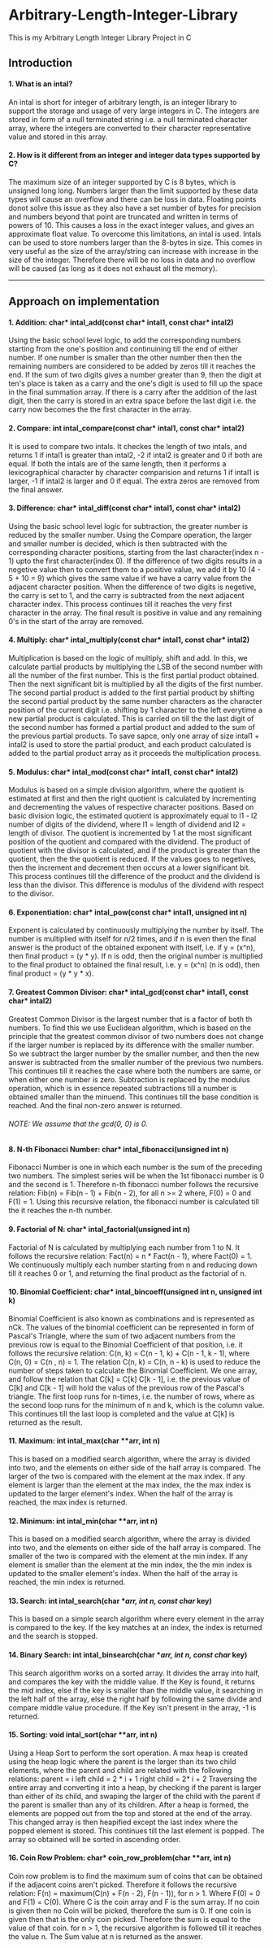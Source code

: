 # Arbitrary-Length-Integer-Library
This is my Arbitrary Length Integer Library Project in C
## Introduction
#### 1. What is an intal?
An intal is short for integer of arbitrary length, is an integer library to support the storage and usage of very large integers in C. The integers are stored in form of a 
null terminated string i.e. a null terminated character array, where the integers are converted to their character representative value and stored in this array.


#### 2. How is it different from an integer and integer data types supported by C?
The maximum size of an integer supported by C is 8 bytes, which is unsigned long long. Numbers larger than the limit supported by these data types will cause an overflow and 
there can be loss in data. Floating points donot solve this issue as they also have a set number of bytes for precision and numbers beyond that point are truncated and written in terms 
of powers of 10. This causes a loss in the exact integer values, and gives an approximate float value.
To overcome this limitations, an intal is used. Intals can be used to store numbers larger than the 8-bytes in size. This comes in very useful as the size of the array/string can increase
with increase in the size of the integer. Therefore there will be no loss in data and no overflow will be caused (as long as it does not exhaust all the memory).
___

## Approach on implementation
#### 1. Addition: char* intal_add(const char* intal1, const char* intal2)

Using the basic school level logic, to add the corresponding numbers starting from the one's position and continuining till the end of either number. If one number is smaller than the other number then then the remaining numbers are considered to be added by zeros till it reaches the end. If the sum of two digits gives a number greater than 9, then the digit at ten's place is taken as a carry and the one's digit is used to fill up the space in the final summation array. If there is a carry after the addition of the last digit, then the carry is stored in an extra space before the last digit i.e. the carry now becomes the the first character in the array.

#### 2. Compare: int intal_compare(const char* intal1, const char* intal2)

It is used to compare two intals. It checkes the length of two intals, and returns 1 if intal1 is greater than intal2, -2 if intal2 is greater and 0 if both are equal. If both the intals are of the same length, then it performs a lexicographical character by character comparision and returns 1 if intal1 is larger, -1 if intal2 is larger and 0 if equal. The extra zeros are removed from the final answer.

#### 3. Difference: char* intal_diff(const char* intal1, const char* intal2)

Using the basic school level logic for subtraction, the greater number is reduced by the smaller number. Using the Compare operation, the larger and smaller number is decided, which is then subtracted with the corresponding character positions, starting from the last character(index n - 1) upto the first character(index 0). If the difference of two digits results in a negetive value then to convert them to a positive value, we add it by 10 (4 - 5 + 10 = 9) which gives the same value if we have a carry value from the adjacent character position. When the difference of two digits is negetive, the carry is set to 1, and the carry is subtracted from the next adjacent character index. This process continues till it reaches the very first character in the array. The final result is positive in value and any remaining 0's in the start of the array are removed.

#### 4. Multiply: char* intal_multiply(const char* intal1, const char* intal2)

Multiplication is based on the logic of multiply, shift and add. In this, we calculate partial products by multiplying the LSB of the second number with all the number of the first number. This is the first partial product obtained. Then the next significant bit is multiplied by all the digits of the first number. The second partial product is added to the first partial product by shifting the second partial product by the same number characters as the character position of the current digit i.e. shifting by 1 character to the left everytime a new partial product is calculated. This is carried on till the the last digit of the second number has formed a partial product and added to the sum of the previous partial products.
To save sapce, only one array of size intal1 + intal2 is used to store the partial product, and each product calculated is added to the partial product array as it proceeds the multiplication process.

#### 5. Modulus: char* intal_mod(const char* intal1, const char* intal2)

Modulus is based on a simple division algorithm, where the quotient is estimated at first and then the right quotient is calculated by incrementing and decrementing the values of respective character positions. Based on basic division logic, the estimated quotient is approximately equal to l1 - l2 number of digits of the dividend, where l1 = length of dividend and l2 = length of divisor. 
	The quotient is incremented by 1 at the most significant position of the quotient and compared with the dividend. The product of quotient with the divisor is calculated, and if the product is greater than the quotient, then the the quotient is reduced. If the values goes to negetives, then the increment and decrement then occurs at a lower significant bit. This process continues till the difference of the product and the dividend is less than the divisor. This difference is modulus of the dividend with respect to the divisor.

#### 6. Exponentiation: char* intal_pow(const char* intal1, unsigned int n)

Exponent is calculated by continuously multiplying the number by itself. The number is multiplied with itself for n/2 times, and if n is even then the final answer is the product of the obtained exponent with itself, i.e. if y = (x^n), then final product = (y * y). If n is odd, then the original number is multiplied to the final product to obtained the final result, i.e. y = (x^n) (n is odd), then final product = (y * y * x).

#### 7. Greatest Common Divisor: char* intal_gcd(const char* intal1, const char* intal2)

Greatest Common Divisor is the largest number that is a factor of both th numbers. To find this we use Euclidean algorithm, which is based on the principle that the greatest common divisor of two numbers does not change if the larger number is replaced by its difference with the smaller number. So we subtract the larger number by the smaller number, and then the new answer is subtracted from the smaller number of the previous two numbers. This continues till it reaches the case where both the numbers are same, or when either one number is zero. 
Subtraction is replaced by the modulus operation, which is in essence repeated subtractions till a number is obtained smaller than the minuend. This continues till the base condition is reached. And the final non-zero answer is returned. 
###### NOTE: We assume that the gcd(0, 0) is 0.


#### 8. N-th Fibonacci Number: char* intal_fibonacci(unsigned int n)

Fibonacci Number is one in which each number is the sum of the preceding two numbers. The simplest series will be when the 1st fibonacci number is 0 and the second is 1. Therefore n-th fibonacci number follows the recursive relation:
Fib(n) = Fib(n - 1) + Fib(n - 2), for all n >= 2
where, F(0) = 0 and F(1) = 1.
Using this recursive relation, the fibonacci number is calculated till the it reaches the n-th number.

#### 9. Factorial of N: char* intal_factorial(unsigned int n)

Factorial of N is calculated by multiplying each number from 1 to N. It follows the recursive relation:
Fact(n) = n * Fact(n - 1), where Fact(0) = 1.
We continuously multiply each number starting from n and reducing down till it reaches 0 or 1, and returning the final product as the factorial of n.

#### 10. Binomial Coefficient: char* intal_bincoeff(unsigned int n, unsigned int k)

Binomial Coefficient is also known as combinations and is represented as nCk. The values of the binomial coefficient can be represented in form of Pascal's Triangle, where the sum of two adjacent numbers from the previous row is equal to the Binomial Coefficient of that position, i.e. it follows the recursive relation:
C(n, k) = C(n - 1, k) + C(n - 1, k - 1), where C(n, 0) = C(n , n) = 1.
The relation C(n, k) = C(n, n - k) is used to reduce the number of steps taken to calculate the Binomial Coefficient. 
We one array, and follow the relation that C[k] = C[k] C[k - 1], i.e. the previous value of C[k] and C[k - 1] will hold the valus of the previous row of the Pascal's triangle. The first loop runs for n-times, i.e. the number of rows, where as the second loop runs for the minimum of n and k, which is the column value. This continues till the last loop is completed and the value at C[k] is returned as the result.

#### 11. Maximum: int intal_max(char **arr, int n)

This is based on a modified search algorithm, where the array is divided into two, and the elements on either side of the half array is compared. The larger of the two is compared with the element at the max index. If any element is larger than the element at the max index, the the max index is updated to the larger element's index. When the half of the array is reached, the max index is returned.

#### 12. Minimum: int intal_min(char **arr, int n)

This is based on a modified search algorithm, where the array is divided into two, and the elements on either side of the half array is compared. The smaller of the two is compared with the element at the min index. If any element is smaller than the element at the min index, the the min index is updated to the smaller element's index. When the half of the array is reached, the min index is returned.

#### 13. Search: int intal_search(char **arr, int n, const char* key)

This is based on a simple search algorithm where every element in the array is compared to the key. If the key matches at an index, the index is returned and the search is stopped.

#### 14. Binary Search: int intal_binsearch(char **arr, int n, const char* key)

This search algorithm works on a sorted array. It divides the array into half, and compares the key with the middle value. If the Key is found, it returns the mid index, else if the key is smaller than the middle value, it searching in the left half of the array, else the right half by following the same divide and compare middle value procedure. If the Key isn't present in the array, -1 is returned.

#### 15. Sorting: void intal_sort(char **arr, int n)

Using a Heap Sort to perform the sort operation. A max heap is created using the heap logic where the parent is the larger than its two child elements, where the parent and child are related with the following relations:
parent = i
left child = 2 * i + 1
right child = 2* i + 2
Traversing the entire array and converting it into a heap, by checking if the parent is larger than either of its child, and swaping the larger of the child with the parent if the parent is smaller than any of its children. After a heap is formed, the elements are popped out from the top and stored at the end of the array. This changed array is then heapified except the last index where the popped element is stored. This continues till the last element is popped.
The array so obtained will be sorted in ascending order.

#### 16. Coin Row Problem: char* coin_row_problem(char **arr, int n)

Coin row problem is to find the maximum sum of coins that can be obtained if the adjacent coins aren't picked. Therefore it follows the recursive relation:
F(n) = maximum(C(n) + F(n - 2), F(n - 1)), for n > 1.
Where F(0) = 0 and F(1) = C(0). Where C is the coin array and F is the sum array.
If no coin is given then no Coin will be picked, therefore the sum is 0. If one coin is given then that is the only coin picked. Therefore the sum is equal to the value of that coin. for n > 1, the recursive algorithm is followed till it reaches the value n. The Sum value at n is returned as the answer.

